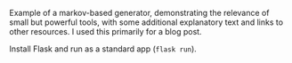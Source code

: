 Example of a markov-based generator, demonstrating the relevance of small but powerful tools, with some additional explanatory text and links to other resources. I used this primarily for a blog post.

Install Flask and run as a standard app (`flask run`).
